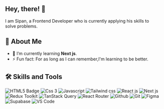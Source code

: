 ## Hey, there! 👋
I am Sipan, a Frontend Developer who is currently applying his skills to solve problems.
## 🚀 About Me
- 🌱 I’m currently learning **Next js**.
- ⚡ Fun fact: For as long as I can remember,I'm learning to be better.
## 🛠️ Skills and Tools
![HTML5 Badge](https://img.shields.io/badge/Html%205-E34F26?logo=html5&logoColor=white)
![Css 3](https://img.shields.io/badge/Css%203-280FEE?logo=css&logoColor=white)
![Javascript](https://img.shields.io/badge/Javascript-F7DF1E?logo=javascript&logoColor=white)
![Tailwind css](https://img.shields.io/badge/Tailwind%20css-06B6D4?logo=tailwindcss&logoColor=white)
![React js](https://img.shields.io/badge/React%20js-61DAFB?logo=react&logoColor=white)
![Next js](https://img.shields.io/badge/Next%20js-000000?logo=nextdotjs&logoColor=white)
![Redux Toolkit](https://img.shields.io/badge/Redux%20Toolkit-764ABC?logo=redux&logoColor=white)
![TanStack Query](https://img.shields.io/badge/TanStack%20Query-FF4154?logo=reactquery&logoColor=white)
![React Router](https://img.shields.io/badge/React%20Router-CA4245?logo=reactrouter&logoColor=white)
![Github](https://img.shields.io/badge/Github-181717?logo=GitHub&logoColor=white)
![Git](https://img.shields.io/badge/Git-F05032?logo=Git&logoColor=white)
![Figma](https://img.shields.io/badge/Figma-F24E1E?logo=figma&logoColor=white)
![Supabase](https://img.shields.io/badge/Supabase-3FCF8E?logo=supabase&logoColor=white)
![VS Code](https://img.shields.io/badge/VS%20Code-3B66BC)


